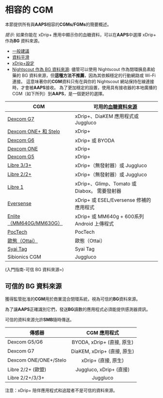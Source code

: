 # 相容的 CGM

本節提供所有與**AAPS**相容的**CGMs/FGMs**的簡要概述。

*提示*: 如果你能在 xDrip+ 應用中顯示你的血糖資料，可以在**AAPS**中選擇 xDrip+ 作為**BG** 資料來源。

* [一般建議](../CompatibleCgms/GeneralCGMRecommendation.md)
* [資料平滑](../CompatibleCgms/SmoothingBloodGlucoseData.md)
* [xDrip+設定](../CompatibleCgms/xDrip.md)
* [Nightscout 作為 BG 資料來源](../CompatibleCgms/CgmNightscoutUpload.md): 儘管可以使用 Nightscout 作為閉環胰島素給藥的 BG 資料來源，但**這種方法不推薦**，因為其依賴穩定的行動網路或 Wi-Fi 連接。 這意味著你的**CGM**資料只有在與你的 Nightscout 網站保持在線連接時，才會被**AAPS**接收。 為了更加穩定的設置，使用具有接收器的本地廣播的 CGM（如下所列）到**AAPS**，是一個更好的選擇。

| CGM                                                  | 可用的[血糖資料來源](../SettingUpAaps/ConfigBuilder.md#bg-source) |
| ---------------------------------------------------- | -------------------------------------------------------- |
| [Dexcom G7](../CompatibleCgms/DexcomG7.md)           | xDrip+、DiaKEM 應用程式或 Juggluco                             |
| [Dexcom ONE+ 和 Stelo](../CompatibleCgms/DexcomG7.md) | xDrip+                                                   |
| [Dexcom G6](../CompatibleCgms/DexcomG6.md)           | xDrip+ 或 BYODA                                           |
| [Dexcom ONE](../CompatibleCgms/DexcomG6.md)          | xDrip+                                                   |
| [Dexcom G5](../CompatibleCgms/DexcomG5.md)           | xDrip+                                                   |
| [Libre 3/3+](../CompatibleCgms/Libre3.md)            | xDrip+（無發射器）或 Juggluco                                   |
| [Libre 2/2+](../CompatibleCgms/Libre2.md)            | xDrip+（無發射器）或 Juggluco                                   |
| [Libre 1](../CompatibleCgms/Libre1.md)               | xDrip+、Glimp、Tomato 或 Diabox。 需要發射器                      |
| [Eversense](../CompatibleCgms/Eversense.md)          | xDrip+ 或 ESEL/Eversense 修補的應用程式                          |
| [Enlite（MM640G/MM630G）](../CompatibleCgms/MM640g.md) | xDrip+ 或 MM640g + 600系列 Android 上傳程式                     |
| [PocTech](../CompatibleCgms/PocTech.md)              | PocTech                                                  |
| [歐態（Ottai）](../CompatibleCgms/OttaiM8.md)            | 歐態（Ottai）                                                |
| [Syai Tag](../CompatibleCgms/SyaiTagX1.md)           | Syai Tag                                                 |
| Sibionics CGM                                        | Juggluco                                                 |

(入門指南-可信 BG 資料來源=)

## 可信的 BG 資料來源

獲得監管批准的**CGM**用於商業混合閉環系統，視為可信的**BG**資料來源。

為了讓**AAPS**正確識別它們，發送**BG**讀數的應用程式必須能提供感測器資訊。

可信的資料來源允許**SMB**隨時傳送。

| 傳感器                   |        CGM 應用程式         |
| --------------------- |:-----------------------:|
| Dexcom G5/G6          | BYODA, xDrip+ (直接, 原生)  |
| Dexcom G7             | DiaKEM, xDrip+ (直接, 原生) |
| Dexcom ONE/ONE+/Stelo |     xDrip+ (直接, 原生)     |
| Libre 2/2+ (歐盟)       |  Juggluco, xDrip+ (直接)  |
| Libre 2/2+/3/3+       |        Juggluco         |

注意：xDrip+ 陪伴應用程式和追蹤者不是可信的資料來源。
